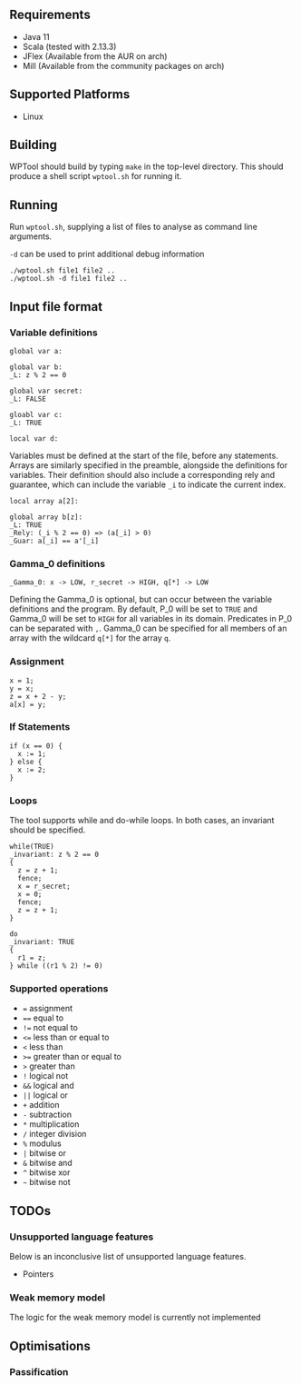 ## Requirements
* Java 11
* Scala (tested with 2.13.3)
* JFlex (Available from the AUR on arch)
* Mill (Available from the community packages on arch)

## Supported Platforms
* Linux


## Building

WPTool should build by typing `make` in the top-level directory. This should produce a shell script `wptool.sh` for running it.

## Running

Run `wptool.sh`, supplying a list of files to analyse as command line
arguments.

`-d` can be used to print additional debug information 

```
./wptool.sh file1 file2 ..
./wptool.sh -d file1 file2 ..
```

## Input file format

### Variable definitions
```
global var a:

global var b:
_L: z % 2 == 0

global var secret:
_L: FALSE

gloabl var c:
_L: TRUE

local var d:
```
Variables must be defined at the start of the file, before any statements. Arrays are similarly specified in the preamble, alongside the definitions for variables. Their definition should also include a corresponding rely and guarantee, which can include the variable `_i` to indicate the current index.

```
local array a[2]:

global array b[z]:
_L: TRUE
_Rely: (_i % 2 == 0) => (a[_i] > 0)
_Guar: a[_i] == a'[_i]
```

### Gamma_0 definitions
```
_Gamma_0: x -> LOW, r_secret -> HIGH, q[*] -> LOW
```
Defining the Gamma_0 is optional, but can occur between the variable definitions and the program. By default, P_0 will be set to `TRUE` and Gamma_0 will be set to `HIGH` for all variables in its domain. Predicates in P_0 can be separated with `,`. Gamma_0 can be specified for all members of an array with the wildcard `q[*]` for the array `q`.

### Assignment
```
x = 1;
y = x;
z = x + 2 - y;
a[x] = y;
```

### If Statements
```
if (x == 0) {
  x := 1;
} else {
  x := 2;
}
```

### Loops
The tool supports while and do-while loops. In both cases, an invariant should be specified. 
```
while(TRUE)
_invariant: z % 2 == 0
{
  z = z + 1;
  fence;
  x = r_secret;
  x = 0;
  fence;
  z = z + 1;
}
```

```
do
_invariant: TRUE
{
  r1 = z;
} while ((r1 % 2) != 0)
```

### Supported operations
* `=` assignment
* `==` equal to
* `!=` not equal to
* `<=` less than or equal to
* `<` less than
* `>=` greater than or equal to
* `>` greater than
* `!` logical not
* `&&` logical and
* `||` logical or
* `+` addition
* `-` subtraction
* `*` multiplication
* `/` integer division
* `%` modulus
* `|` bitwise or
* `&` bitwise and
* `^` bitwise xor
* `~` bitwise not

## TODOs
### Unsupported language features
Below is an inconclusive list of unsupported language features.
 * Pointers
 
### Weak memory model
The logic for the weak memory model is currently not implemented

## Optimisations
### Passification



